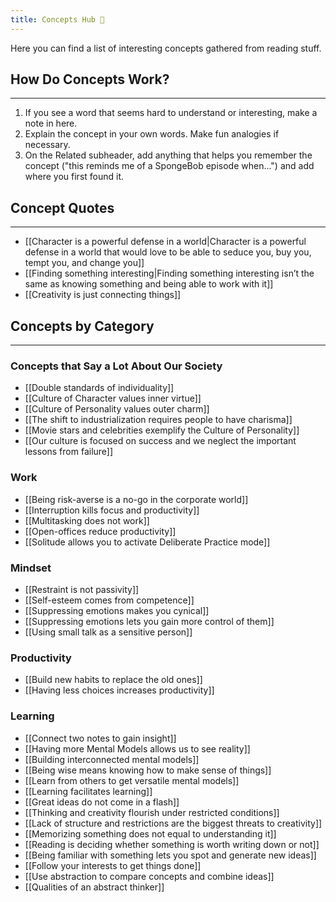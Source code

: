 ```yaml
---
title: Concepts Hub 🧠
---
```


Here you can find a list of interesting concepts gathered from reading stuff.

## How Do Concepts Work?
---
1.  If you see a word that seems hard to understand or interesting, make a note in here.
2.  Explain the concept in your own words. Make fun analogies if necessary.
3.  On the Related subheader, add anything that helps you remember the concept ("this reminds me of a SpongeBob episode when...") and add where you first found it.


## Concept Quotes
---
- [[Character is a powerful defense in a world|Character is a powerful defense in a world that would love to be able to seduce you, buy you, tempt you, and change you]]
- [[Finding something interesting|Finding something interesting isn’t the same as knowing something and being able to work with it]]
- [[Creativity is just connecting things]]

## Concepts by Category
---

### Concepts that Say a Lot About Our Society
- [[Double standards of individuality]]
- [[Culture of Character values inner virtue]]
- [[Culture of Personality values outer charm]]
- [[The shift to industrialization requires people to have charisma]]
- [[Movie stars and celebrities exemplify the Culture of Personality]]
- [[Our culture is focused on success and we neglect the important lessons from failure]]


### Work
- [[Being risk-averse is a no-go in the corporate world]]
- [[Interruption kills focus and productivity]]
- [[Multitasking does not work]]
- [[Open-offices reduce productivity]]
- [[Solitude allows you to activate Deliberate Practice mode]]


### Mindset
- [[Restraint is not passivity]]
- [[Self-esteem comes from competence]]
- [[Suppressing emotions makes you cynical]]
- [[Suppressing emotions lets you gain more control of them]]
- [[Using small talk as a sensitive person]]


### Productivity
- [[Build new habits to replace the old ones]]
- [[Having less choices increases productivity]]

### Learning
- [[Connect two notes to gain insight]]
- [[Having more Mental Models allows us to see reality]]
- [[Building interconnected mental models]]
- [[Being wise means knowing how to make sense of things]]
- [[Learn from others to get versatile mental models]]
- [[Learning facilitates learning]]
- [[Great ideas do not come in a flash]]
- [[Thinking and creativity flourish under restricted conditions]]
- [[Lack of structure and restrictions are the biggest threats to creativity]]
- [[Memorizing something does not equal to understanding it]]
- [[Reading is deciding whether something is worth writing down or not]]
- [[Being familiar with something lets you spot and generate new ideas]]
- [[Follow your interests to get things done]]
- [[Use abstraction to compare concepts and combine ideas]]
- [[Qualities of an abstract thinker]]